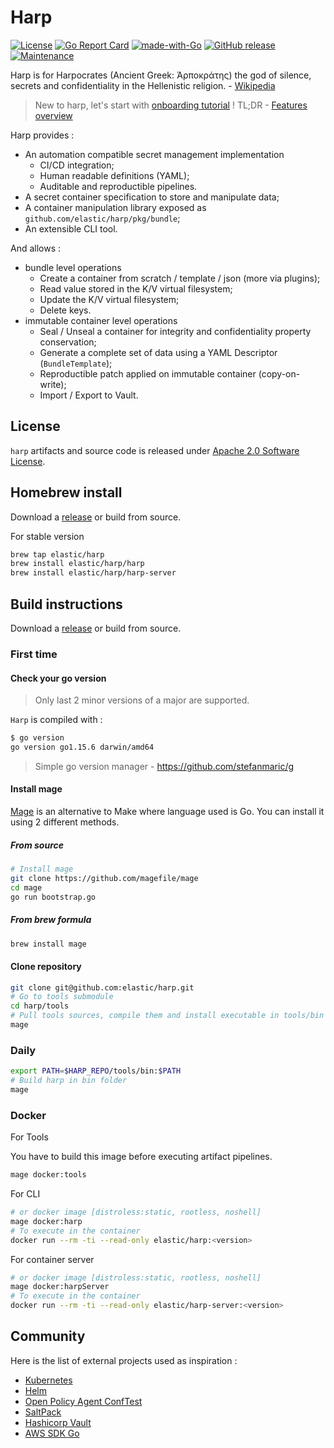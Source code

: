 # Harp

[![License](https://img.shields.io/badge/License-Apache%202.0-blue.svg)](https://opensource.org/licenses/Apache-2.0)
[![Go Report Card](https://goreportcard.com/badge/github.com/elastic/harp)](https://goreportcard.com/report/github.com/elastic/harp)
[![made-with-Go](https://img.shields.io/badge/Made%20with-Go-1f425f.svg)](http://golang.org)
[![GitHub release](https://img.shields.io/github/release/elastic/harp.svg)](https://github.com/elastic/harp/releases/)
[![Maintenance](https://img.shields.io/badge/Maintained%3F-yes-green.svg)](https://github.com/elastic/harp/graphs/commit-activity)

Harp is for Harpocrates (Ancient Greek: Ἁρποκράτης) the god of silence, secrets
and confidentiality in the Hellenistic religion. - [Wikipedia](https://en.wikipedia.org/wiki/Harpocrates)

> New to harp, let's start with [onboarding tutorial](samples/onboarding/README.md) !
> TL;DR - [Features overview](FEATURES.md)

Harp provides :

* An automation compatible secret management implementation
  * CI/CD integration;
  * Human readable definitions (YAML);
  * Auditable and reproductible pipelines.
* A secret container specification to store and manipulate data;
* A container manipulation library exposed as `github.com/elastic/harp/pkg/bundle`;
* An extensible CLI tool.

And allows :

* bundle level operations
  * Create a container from scratch / template / json (more via plugins);
  * Read value stored in the K/V virtual filesystem;
  * Update the K/V virtual filesystem;
  * Delete keys.
* immutable container level operations
  * Seal / Unseal a container for integrity and confidentiality property conservation;
  * Generate a complete set of data using a YAML Descriptor (`BundleTemplate`);
  * Reproductible patch applied on immutable container (copy-on-write);
  * Import / Export to Vault.

## License

`harp` artifacts and source code is released under [Apache 2.0 Software License](LICENSE).

## Homebrew install

Download a [release](https://github.com/elastic/harp/releases) or build from source.

For stable version

```sh
brew tap elastic/harp
brew install elastic/harp/harp
brew install elastic/harp/harp-server
```

## Build instructions

Download a [release](https://github.com/elastic/harp/releases) or build from source.

### First time

#### Check your go version

> Only last 2 minor versions of a major are supported.

`Harp` is compiled with :

```sh
$ go version
go version go1.15.6 darwin/amd64
```

> Simple go version manager - <https://github.com/stefanmaric/g>

#### Install mage

[Mage](https://magefile.org/) is an alternative to Make where language used is Go.
You can install it using 2 different methods.

##### From source

```sh
# Install mage
git clone https://github.com/magefile/mage
cd mage
go run bootstrap.go
```

##### From brew formula

```sh
brew install mage
```

#### Clone repository

```sh
git clone git@github.com:elastic/harp.git
# Go to tools submodule
cd harp/tools
# Pull tools sources, compile them and install executable in tools/bin
mage
```

### Daily

```sh
export PATH=$HARP_REPO/tools/bin:$PATH
# Build harp in bin folder
mage
```

### Docker

For Tools

You have to build this image before executing artifact pipelines.

```sh
mage docker:tools
```

For CLI

```sh
# or docker image [distroless:static, rootless, noshell]
mage docker:harp
# To execute in the container
docker run --rm -ti --read-only elastic/harp:<version>
```

For container server

```sh
# or docker image [distroless:static, rootless, noshell]
mage docker:harpServer
# To execute in the container
docker run --rm -ti --read-only elastic/harp-server:<version>
```

## Community

Here is the list of external projects used as inspiration :

* [Kubernetes](https://github.com/kubernetes/)
* [Helm](https://github.com/helm/)
* [Open Policy Agent ConfTest](https://github.com/open-policy-agent/conftest)
* [SaltPack](https://github.com/keybase/saltpack)
* [Hashicorp Vault](https://github.com/hashicorp/vault)
* [AWS SDK Go](https://github.com/aws/aws-sdk-go)
